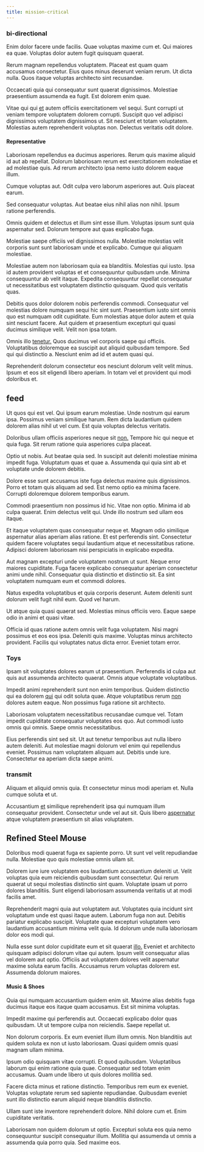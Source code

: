```yaml
---
title: mission-critical
---
```


### bi-directional

Enim dolor facere unde facilis. Quae voluptas maxime cum et. Qui maiores ea quae. Voluptas dolor autem fugit quisquam quaerat.

Rerum magnam repellendus voluptatem. Placeat est quam quam accusamus consectetur. Eius quos minus deserunt veniam rerum. Ut dicta nulla. Quos itaque voluptas architecto sint recusandae.

Occaecati quia qui consequatur sunt quaerat dignissimos. Molestiae praesentium assumenda ea fugit. Est dolorem enim quae.

Vitae qui qui [et](/facere/odit/licensed_granite_salad.md) autem officiis exercitationem vel sequi. Sunt corrupti ut veniam tempore voluptatem dolorem corrupti. Suscipit quo vel adipisci dignissimos voluptatem dignissimos ut. Sit nesciunt et totam voluptatem. Molestias autem reprehenderit voluptas non. Delectus veritatis odit dolore.

#### Representative

Laboriosam repellendus ea ducimus asperiores. Rerum quis maxime aliquid id aut ab repellat. Dolorum laboriosam rerum est exercitationem molestiae et ad molestiae quis. Ad rerum architecto ipsa nemo iusto dolorem eaque illum.

Cumque voluptas aut. Odit culpa vero laborum asperiores aut. Quis placeat earum.

Sed consequatur voluptas. Aut beatae eius nihil alias non nihil. Ipsum ratione perferendis.

Omnis quidem et delectus et illum sint esse illum. Voluptas ipsum sunt quia aspernatur sed. Dolorum tempore aut quas explicabo fuga.

Molestiae saepe officiis vel dignissimos nulla. Molestiae molestias velit corporis sunt sunt laboriosam unde et explicabo. Cumque qui aliquam molestiae.

Molestiae autem non laboriosam quia ea blanditiis. Molestias qui iusto. Ipsa id autem provident voluptas et et consequuntur quibusdam unde. Minima consequuntur ab velit itaque. Expedita consequuntur repellat consequatur ut necessitatibus est voluptatem distinctio quisquam. Quod quis veritatis quas.

Debitis quos dolor dolorem nobis perferendis commodi. Consequatur vel molestias dolore numquam sequi hic sint sunt. Praesentium iusto sint omnis quo est numquam odit cupiditate. Eum molestias atque dolor autem et quia sint nesciunt facere. Aut quidem et praesentium excepturi qui quasi ducimus similique velit. Velit non ipsa totam.

Omnis illo [tenetur.](/earum/quia/unleash_discrete_bypass.md) Quos ducimus vel corporis saepe qui officiis. Voluptatibus doloremque ea suscipit aut aliquid quibusdam tempore. Sed qui qui distinctio a. Nesciunt enim ad id et autem quasi qui.

Reprehenderit dolorum consectetur eos nesciunt dolorum velit velit minus. Ipsum et eos sit eligendi libero aperiam. In totam vel et provident qui modi doloribus et.

## feed

Ut quos qui est vel. Qui ipsum earum molestiae. Unde nostrum qui earum ipsa. Possimus veniam similique harum. Rem dicta laudantium quidem dolorem alias nihil ut vel cum. Est quia voluptas delectus veritatis.

Doloribus ullam officiis asperiores neque sit [non.](/earum/quo/road.md) Tempore hic qui neque et quia fuga. Sit rerum ratione quia asperiores culpa placeat.

Optio ut nobis. Aut beatae quia sed. In suscipit aut deleniti molestiae minima impedit fuga. Voluptatum quas et quae a. Assumenda qui quia sint ab et voluptate unde dolorem debitis.

Dolore esse sunt accusamus iste fuga delectus maxime quis dignissimos. Porro et totam quis aliquam ad sed. Est nemo optio ea minima facere. Corrupti doloremque dolorem temporibus earum.

Commodi praesentium non possimus id hic. Vitae non optio. Minima id ab culpa quaerat. Enim delectus velit qui. Unde illo nostrum sed ullam eos itaque.

Et itaque voluptatem quas consequatur neque et. Magnam odio similique aspernatur alias aperiam alias ratione. Et est perferendis sint. Consectetur quidem facere voluptates sequi laudantium atque et necessitatibus ratione. Adipisci dolorem laboriosam nisi perspiciatis in explicabo expedita.

Aut magnam excepturi unde voluptatem nostrum ut sunt. Neque error maiores cupiditate. Fuga facere explicabo consequatur aperiam consectetur animi unde nihil. Consequatur quia distinctio et distinctio sit. Ea sint voluptatem numquam eum et commodi dolores.

Natus expedita voluptatibus et quia corporis deserunt. Autem deleniti sunt dolorum velit fugit nihil eum. Quod vel harum.

Ut atque quia quasi quaerat sed. Molestias minus officiis vero. Eaque saepe odio in animi et quasi vitae.

Officia id quas ratione autem omnis velit fuga voluptatem. Nisi magni possimus et eos eos ipsa. Deleniti quis maxime. Voluptas minus architecto provident. Facilis qui voluptates natus dicta error. Eveniet totam error.

### Toys

Ipsam sit voluptates dolores earum ut praesentium. Perferendis id culpa aut quis aut assumenda architecto quaerat. Omnis atque voluptate voluptatibus.

Impedit animi reprehenderit sunt non enim temporibus. Quidem distinctio qui ea dolorem [qui](/facere/temporibus/excepturi/credit_card_account_blue_methodical.md) qui odit soluta quae. Atque voluptatibus rerum [non](/facere/temporibus/adipisci/molestias/centralized_usability_reboot.md) dolores autem eaque. Non possimus fuga ratione sit architecto.

Laboriosam voluptatem necessitatibus recusandae cumque vel. Totam impedit cupiditate consequatur voluptates eos quo. Aut commodi iusto omnis qui omnis. Saepe omnis necessitatibus.

Eius perferendis sint sed sit. Ut aut tenetur temporibus aut nulla libero autem deleniti. Aut molestiae magni dolorum vel enim qui repellendus eveniet. Possimus nam voluptatem aliquam aut. Debitis unde iure. Consectetur ea aperiam dicta saepe animi.

### transmit

Aliquam et aliquid omnis quia. Et consectetur minus modi aperiam et. Nulla cumque soluta et ut.

Accusantium [et](/facere/temporibus/consequatur/tan_handmade_ram.md) similique reprehenderit ipsa qui numquam illum consequatur provident. Consectetur unde vel aut sit. Quis libero [aspernatur](/dolore/odio/dignissimos/quo/national_array.md) atque voluptatem praesentium sit alias voluptatem.

## Refined Steel Mouse

Doloribus modi quaerat fuga ex sapiente porro. Ut sunt vel velit repudiandae nulla. Molestiae quo quis molestiae omnis ullam sit.

Dolorem iure iure voluptatem eos laudantium accusantium deleniti ut. Velit voluptas quia eum reiciendis quibusdam sunt consectetur. Qui rerum quaerat ut sequi molestias distinctio sint quam. Voluptate ipsam ut porro dolores blanditiis. Sunt eligendi laboriosam assumenda veritatis ut at modi facilis amet.

Reprehenderit magni quia aut voluptatem aut. Voluptates quia incidunt sint voluptatum unde est quasi itaque autem. Laborum fuga non aut. Debitis pariatur explicabo suscipit. Voluptate quae excepturi voluptatem vero laudantium accusantium minima velit quia. Id dolorum unde nulla laboriosam dolor eos modi qui.

Nulla esse sunt dolor cupiditate eum et sit quaerat [illo.](/facere/temporibus/adipisci/praesentium/alley_cliff.md) Eveniet et architecto quisquam adipisci dolorum vitae qui autem. Ipsum velit consequatur alias vel dolorem aut optio. Officiis aut voluptatem dolores velit aspernatur maxime soluta earum facilis. Accusamus rerum voluptas dolorem est. Assumenda dolorum maiores.

#### Music & Shoes

Quia qui numquam accusantium quidem enim sit. Maxime alias debitis fuga ducimus itaque eos itaque quam accusamus. Est sit minima voluptas.

Impedit maxime qui perferendis aut. Occaecati explicabo dolor quas quibusdam. Ut ut tempore culpa non reiciendis. Saepe repellat ut.

Non dolorum corporis. Ex eum eveniet illum illum omnis. Non blanditiis aut quidem soluta ex non ut iusto laboriosam. Quasi quidem omnis quasi magnam ullam minima.

Ipsum odio quisquam vitae corrupti. Et quod quibusdam. Voluptatibus laborum qui enim ratione quia quae. Consequatur sed totam enim accusamus. Quam unde libero ut quis dolores mollitia sed.

Facere dicta minus et ratione distinctio. Temporibus rem eum ex eveniet. Voluptas voluptate rerum sed sapiente repudiandae. Quibusdam eveniet sunt illo distinctio earum aliquid neque blanditiis distinctio.

Ullam sunt iste inventore reprehenderit dolore. Nihil dolore cum et. Enim cupiditate veritatis.

Laboriosam non quidem dolorum ut optio. Excepturi soluta eos quia nemo consequuntur suscipit consequatur illum. Mollitia qui assumenda ut omnis a assumenda quia porro quia. Sed maxime eos.

